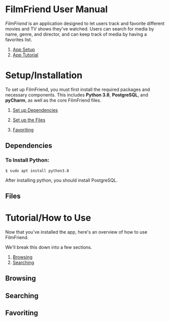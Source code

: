 # FilmFriend User Manual
_FilmFriend_ is an application designed to let users track and favorite different movies and TV shows they've watched. Users can search for media by name, genre, and director, and can keep track of media by having a favorites list. 


1. [App Setup](#setupinstallation)
2. [App Tutorial](https://github.com/brandon-rbc/CSE412FinalProject/blob/master/README.md#tutorialhow-to-use)

# Setup/Installation
To set up FilmFriend, you must first install the required packages and necessary components. 
This includes **Python 3.8**, **PostgreSQL**, and **pyCharm**, as well as the core FilmFriend files. 
1. [Set up Dependencies](https://github.com/brandon-rbc/CSE412FinalProject/blob/master/README.md##Dependencies)
2. [Set up the Files](##Files)

3. [Favoriting](https://github.com/brandon-rbc/CSE412FinalProject/blob/master/README.md##Favoriting)
## Dependencies

### To Install Python: 
```
$ sudo apt install python3.8
```
After installing python, you should install PostgreSQL. 

## Files

# Tutorial/How to Use
Now that you've installed the app, here's an overview of how to use FilmFriend. 

We'll break this down into a few sections.

1. [Browsing](https://github.com/brandon-rbc/CSE412FinalProject/blob/master/README.md##Browsing)
2. [Searching](https://github.com/brandon-rbc/CSE412FinalProject/blob/master/README.md##Searching)


## Browsing

## Searching

## Favoriting
